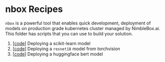 # nbox Recipes

`nbox` is a powerful tool that enables quick development, deployment of models on production grade kubernetes cluster managed by NimbleBox.ai. This folder has scripts that you can use to build your solution.

1. [[code](./sk_write.py)] Deploying a scikit-learn model
2. [[code](./torch_resnet18.py)] Deploying a `resnet18` model from torchvision
3. [[code](./hf_bert.py)] Deploying a huggingface bert model
